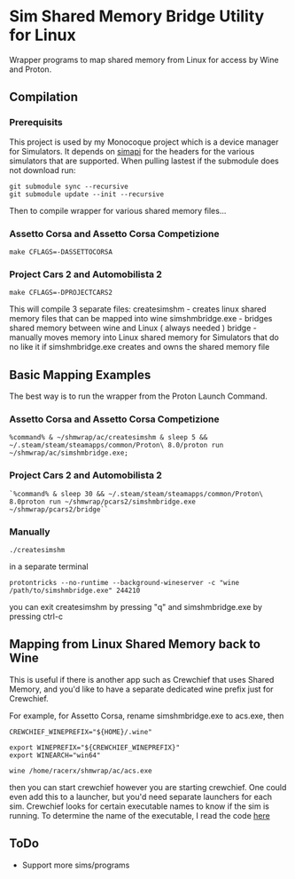 # Sim Shared Memory Bridge Utility for Linux

Wrapper programs to map shared memory from Linux for access by Wine and Proton.

## Compilation

### Prerequisits

This project is used by my Monocoque project which is a device manager for Simulators. It depends on [simapi](https://github.com/spacefreak18/simapi) for the headers for the various simulators that are supported. When pulling lastest if the submodule does not download run:
```
git submodule sync --recursive
git submodule update --init --recursive
```
Then to compile wrapper for various shared memory files...
### Assetto Corsa and Assetto Corsa Competizione
```
make CFLAGS=-DASSETTOCORSA
```
### Project Cars 2 and Automobilista 2
```
make CFLAGS=-DPROJECTCARS2
```
This will compile 3 separate files:
createsimshm - creates linux shared memory files that can be mapped into wine
simshmbridge.exe - bridges shared memory between wine and Linux ( always needed )
bridge - manually moves memory into Linux shared memory for Simulators that do no like it if simshmbridge.exe creates and owns the shared memory file

## Basic Mapping Examples

The best way is to run the wrapper from the Proton Launch Command.
### Assetto Corsa and Assetto Corsa Competizione
```
%command% & ~/shmwrap/ac/createsimshm & sleep 5 && ~/.steam/steam/steamapps/common/Proton\ 8.0/proton run ~/shmwrap/ac/simshmbridge.exe;
```
### Project Cars 2 and Automobilista 2
```
`%command% & sleep 30 && ~/.steam/steam/steamapps/common/Proton\ 8.0proton run ~/shmwrap/pcars2/simshmbridge.exe ~/shmwrap/pcars2/bridge``
```
### Manually
```
./createsimshm
```
in a separate terminal
```
protontricks --no-runtime --background-wineserver -c "wine /path/to/simshmbridge.exe" 244210
```
you can exit createsimshm by pressing "q" and simshmbridge.exe by pressing ctrl-c

## Mapping from Linux Shared Memory back to Wine

This is useful if there is another app such as Crewchief that uses Shared Memory, and you'd like to have a separate dedicated wine prefix just for Crewchief.

For example, for Assetto Corsa, rename simshmbridge.exe to acs.exe, then
```
CREWCHIEF_WINEPREFIX="${HOME}/.wine"

export WINEPREFIX="${CREWCHIEF_WINEPREFIX}"
export WINEARCH="win64"

wine /home/racerx/shmwrap/ac/acs.exe
```
then you can start crewchief however you are starting crewchief. One could even add this to a launcher, but you'd need separate launchers for each sim. Crewchief
looks for certain executable names to know if the sim is running. To determine the name of the executable, I read the code [here](https://gitlab.com/mr_belowski/CrewChiefV4/-/blob/master/CrewChiefV4/GameDefinition.cs)

## ToDo
 - Support more sims/programs

